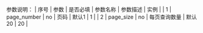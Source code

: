 参数说明：
| 序号   | 参数           | 是否必填  | 参数名称  | 参数描述   | 实例  |
|  1    | page_number    | no       | 页码      | 默认1     | 1     |
|  2    | page_size      | no       | 每页查询数量      | 默认20     | 20     |
